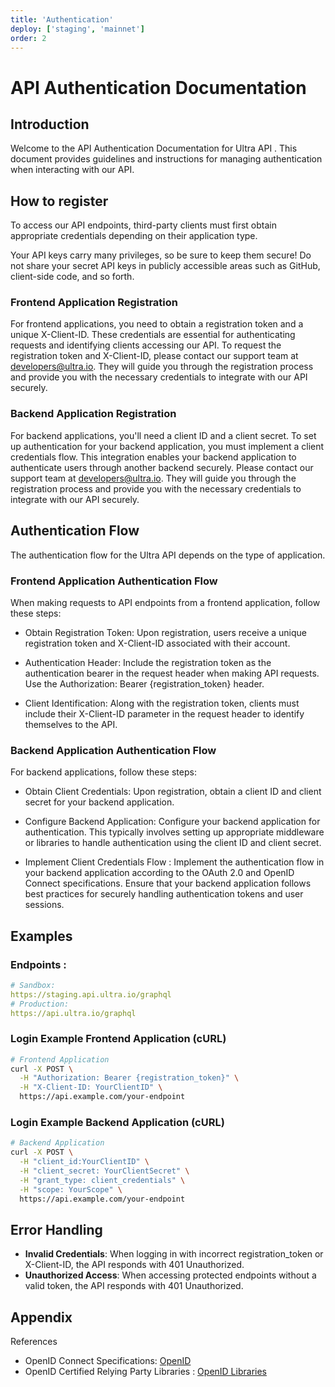 ```yaml
---
title: 'Authentication'
deploy: ['staging', 'mainnet']
order: 2
---
```


# API Authentication Documentation

## Introduction

Welcome to the API Authentication Documentation for Ultra API . This document provides guidelines and instructions for managing authentication when interacting with our API.

## How to register

To access our API endpoints, third-party clients must first obtain appropriate credentials depending on their application type.

Your API keys carry many privileges, so be sure to keep them secure! Do not share your secret API keys in publicly accessible areas such as GitHub, client-side code, and so forth.

### Frontend Application Registration

For frontend applications, you need to obtain a registration token and a unique X-Client-ID. These credentials are essential for authenticating requests and identifying clients accessing our API. To request the registration token and X-Client-ID, please contact our support team at developers@ultra.io. They will guide you through the registration process and provide you with the necessary credentials to integrate with our API securely.

### Backend Application Registration

For backend applications, you'll need a client ID and a client secret. To set up authentication for your backend application, you must implement a client credentials flow. This integration enables your backend application to authenticate users through another backend securely. Please contact our support team at developers@ultra.io. They will guide you through the registration process and provide you with the necessary credentials to integrate with our API securely.

## Authentication Flow

The authentication flow for the Ultra API depends on the type of application.

### Frontend Application Authentication Flow

When making requests to API endpoints from a frontend application, follow these steps:

-   Obtain Registration Token: Upon registration, users receive a unique registration token and X-Client-ID associated with their account.

-   Authentication Header: Include the registration token as the authentication bearer in the request header when making API requests. Use the Authorization: Bearer {registration_token} header.

-   Client Identification: Along with the registration token, clients must include their X-Client-ID parameter in the request header to identify themselves to the API.

### Backend Application Authentication Flow

For backend applications, follow these steps:

-   Obtain Client Credentials: Upon registration, obtain a client ID and client secret for your backend application.

-   Configure Backend Application: Configure your backend application for authentication. This typically involves setting up appropriate middleware or libraries to handle authentication using the client ID and client secret.

-   Implement Client Credentials Flow : Implement the authentication flow in your backend application according to the OAuth 2.0 and OpenID Connect specifications. Ensure that your backend application follows best practices for securely handling authentication tokens and user sessions.

## Examples

### Endpoints :

```yaml
# Sandbox:
https://staging.api.ultra.io/graphql
# Production:
https://api.ultra.io/graphql
```

### Login Example Frontend Application (cURL)

```bash
# Frontend Application
curl -X POST \
  -H "Authorization: Bearer {registration_token}" \
  -H "X-Client-ID: YourClientID" \
  https://api.example.com/your-endpoint
```

### Login Example Backend Application (cURL)

```bash
# Backend Application
curl -X POST \
  -H "client_id:YourClientID" \
  -H "client_secret: YourClientSecret" \
  -H "grant_type: client_credentials" \
  -H "scope: YourScope" \
  https://api.example.com/your-endpoint
```

## Error Handling

-   **Invalid Credentials**: When logging in with incorrect registration_token or X-Client-ID, the API responds with 401 Unauthorized.
-   **Unauthorized Access**: When accessing protected endpoints without a valid token, the API responds with 401 Unauthorized.

## Appendix

References

-   OpenID Connect Specifications: [OpenID](https://openid.net/)
-   OpenID Certified Relying Party Libraries : [OpenID Libraries](https://openid.net/developers/certified-openid-connect-implementations/)
